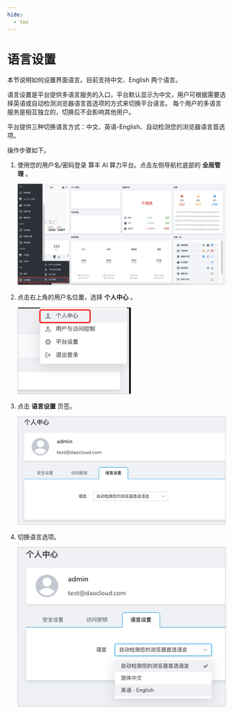 ```yaml
---
hide:
  - toc
---
```


# 语言设置

本节说明如何设置界面语言。目前支持中文、English 两个语言。

语言设置是平台提供多语言服务的入口，平台默认显示为中文，用户可根据需要选择英语或自动检测浏览器语言首选项的方式来切换平台语言。
每个用户的多语言服务是相互独立的，切换后不会影响其他用户。

平台提供三种切换语言方式：中文、英语-English、自动检测您的浏览器语言首选项。

操作步骤如下。

1. 使用您的用户名/密码登录 算丰 AI 算力平台。点击左侧导航栏底部的 __全局管理__ 。

    ![全局管理](../../../images/ws01_6.png)

2. 点击右上角的用户名位置，选择 __个人中心__ 。

    ![个人中心](../../../images/lang01.png)

3. 点击 __语言设置__ 页签。

    ![语言设置](../../../images/lang02.png)

4. 切换语言选项。

    ![切换语言](../../../images/lang03.png)

